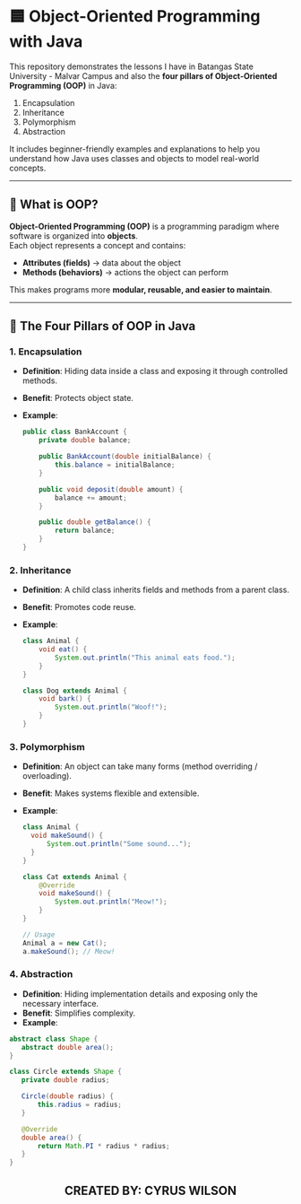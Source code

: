 # 🟦 Object-Oriented Programming with Java

This repository demonstrates the lessons I have in Batangas State University - Malvar Campus and also the **four pillars of Object-Oriented Programming (OOP)** in Java:

1. Encapsulation
2. Inheritance
3. Polymorphism
4. Abstraction

It includes beginner-friendly examples and explanations to help you understand how Java uses classes and objects to model real-world concepts.

---

## 📖 What is OOP?

**Object-Oriented Programming (OOP)** is a programming paradigm where software is organized into **objects**.  
Each object represents a concept and contains:

- **Attributes (fields)** → data about the object
- **Methods (behaviors)** → actions the object can perform

This makes programs more **modular, reusable, and easier to maintain**.

---

## 🧱 The Four Pillars of OOP in Java

### 1. Encapsulation

- **Definition**: Hiding data inside a class and exposing it through controlled methods.
- **Benefit**: Protects object state.
- **Example**:

  ```java
  public class BankAccount {
      private double balance;

      public BankAccount(double initialBalance) {
          this.balance = initialBalance;
      }

      public void deposit(double amount) {
          balance += amount;
      }

      public double getBalance() {
          return balance;
      }
  }
  ```

### 2. Inheritance

- **Definition**: A child class inherits fields and methods from a parent class.
- **Benefit**: Promotes code reuse.
- **Example**:

  ```java
  class Animal {
      void eat() {
          System.out.println("This animal eats food.");
      }
  }

  class Dog extends Animal {
      void bark() {
          System.out.println("Woof!");
      }
  }
  ```

### 3. Polymorphism

- **Definition**: An object can take many forms (method overriding / overloading).
- **Benefit**: Makes systems flexible and extensible.
- **Example**:

  ```java
  class Animal {
    void makeSound() {
        System.out.println("Some sound...");
    }
  }

  class Cat extends Animal {
      @Override
      void makeSound() {
          System.out.println("Meow!");
      }
  }

  // Usage
  Animal a = new Cat();
  a.makeSound(); // Meow!
  ```

### 4. Abstraction

- **Definition**: Hiding implementation details and exposing only the necessary interface.
- **Benefit**: Simplifies complexity.
- **Example**:

```java
abstract class Shape {
   abstract double area();
}

class Circle extends Shape {
   private double radius;

   Circle(double radius) {
       this.radius = radius;
   }

   @Override
   double area() {
       return Math.PI * radius * radius;
   }
}
```
<div align="center">
 <h2>CREATED BY: CYRUS WILSON</h2>
</div>
